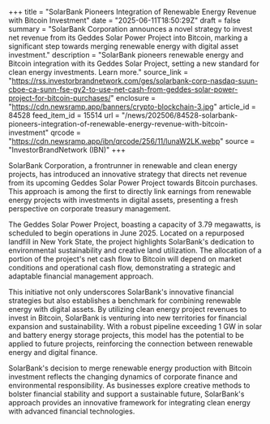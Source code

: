 +++
title = "SolarBank Pioneers Integration of Renewable Energy Revenue with Bitcoin Investment"
date = "2025-06-11T18:50:29Z"
draft = false
summary = "SolarBank Corporation announces a novel strategy to invest net revenue from its Geddes Solar Power Project into Bitcoin, marking a significant step towards merging renewable energy with digital asset investment."
description = "SolarBank pioneers renewable energy and Bitcoin integration with its Geddes Solar Project, setting a new standard for clean energy investments. Learn more."
source_link = "https://rss.investorbrandnetwork.com/ges/solarbank-corp-nasdaq-suun-cboe-ca-sunn-fse-gy2-to-use-net-cash-from-geddes-solar-power-project-for-bitcoin-purchases/"
enclosure = "https://cdn.newsramp.app/banners/crypto-blockchain-3.jpg"
article_id = 84528
feed_item_id = 15514
url = "/news/202506/84528-solarbank-pioneers-integration-of-renewable-energy-revenue-with-bitcoin-investment"
qrcode = "https://cdn.newsramp.app/ibn/qrcode/256/11/lunaW2LK.webp"
source = "InvestorBrandNetwork (IBN)"
+++

<p>SolarBank Corporation, a frontrunner in renewable and clean energy projects, has introduced an innovative strategy that directs net revenue from its upcoming Geddes Solar Power Project towards Bitcoin purchases. This approach is among the first to directly link earnings from renewable energy projects with investments in digital assets, presenting a fresh perspective on corporate treasury management.</p><p>The Geddes Solar Power Project, boasting a capacity of 3.79 megawatts, is scheduled to begin operations in June 2025. Located on a repurposed landfill in New York State, the project highlights SolarBank's dedication to environmental sustainability and creative land utilization. The allocation of a portion of the project's net cash flow to Bitcoin will depend on market conditions and operational cash flow, demonstrating a strategic and adaptable financial management approach.</p><p>This initiative not only underscores SolarBank's innovative financial strategies but also establishes a benchmark for combining renewable energy with digital assets. By utilizing clean energy project revenues to invest in Bitcoin, SolarBank is venturing into new territories for financial expansion and sustainability. With a robust pipeline exceeding 1 GW in solar and battery energy storage projects, this model has the potential to be applied to future projects, reinforcing the connection between renewable energy and digital finance.</p><p>SolarBank's decision to merge renewable energy production with Bitcoin investment reflects the changing dynamics of corporate finance and environmental responsibility. As businesses explore creative methods to bolster financial stability and support a sustainable future, SolarBank's approach provides an innovative framework for integrating clean energy with advanced financial technologies.</p>